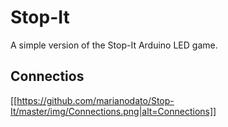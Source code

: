 # Stop-It
A simple version of the Stop-It Arduino LED game.

## Connectios
[[https://github.com/marianodato/Stop-It/master/img/Connections.png|alt=Connections]]
